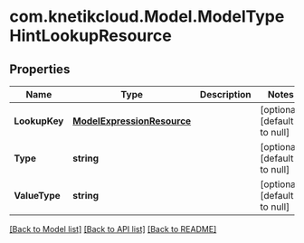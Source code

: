 # com.knetikcloud.Model.ModelTypeHintLookupResource
## Properties

Name | Type | Description | Notes
------------ | ------------- | ------------- | -------------
**LookupKey** | [**ModelExpressionResource**](ModelExpressionResource.md) |  | [optional] [default to null]
**Type** | **string** |  | [optional] [default to null]
**ValueType** | **string** |  | [optional] [default to null]

[[Back to Model list]](../README.md#documentation-for-models) [[Back to API list]](../README.md#documentation-for-api-endpoints) [[Back to README]](../README.md)

